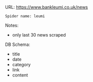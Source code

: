 URL: https://www.bankleumi.co.uk/news

    Spider name: leumi
Notes:
- only last 30 news scraped

DB Schema:
- title
- date
- category
- link
- content

